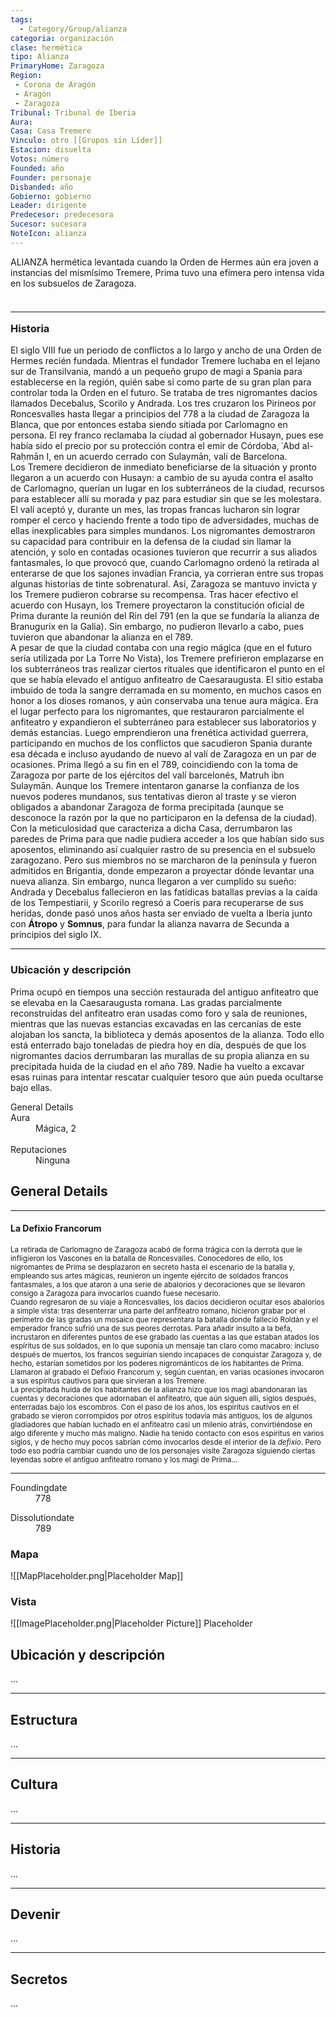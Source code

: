 ```yaml
---
tags:
  - Category/Group/alianza
categoria: organización
clase: hermética
tipo: Alianza
PrimaryHome: Zaragoza 
Region:
 - Corona de Aragón 
 - Aragón 
 - Zaragoza 
Tribunal: Tribunal de Iberia 
Aura: 
Casa: Casa Tremere 
Vinculo: otro [[Grupos sin Líder]]
Estacion: disuelta 
Votos: número
Founded: año
Founder: personaje
Disbanded: año
Gobierno: gobierno
Leader: dirigente
Predecesor: predecesora
Sucesor: sucesora
NoteIcon: alianza
---
```


 <section class="wa-section main-content"><p><span class="dropcap">A</span>LIANZA hermética levantada cuando la <span class="article-link article-explorer-link entity-link wa-link" data-article-privacy="public" data-article-id="84d6f542-1f90-406c-b123-0d1f80c1fc0c" data-template-type="organization" data-article="84d6f542-1f90-406c-b123-0d1f80c1fc0c">Orden de Hermes</span> aún era joven a instancias del mismísimo <span class="article-link article-explorer-link entity-link wa-link" data-article-privacy="public" data-article-id="b2be9003-11de-4c6f-b3a6-e4ca0f09239c" data-template-type="person" data-article="b2be9003-11de-4c6f-b3a6-e4ca0f09239c">Tremere</span>, Prima tuvo una efímera pero intensa vida en los subsuelos de <span data-article-privacy="private" data-article-id="c007a6e5-30f6-4291-80b3-f2310a823075" data-template-type="settlement" class="private-article article-unlinked entity-link wa-link">Zaragoza</span>.
</p><div id="0e6e54ad4f35fec89ae0a6f29840ddaf" class="visibility-toggler image-thumb-container user-css-image-thumbnail position-relative padding-10 "><img src="https://worldanvil.com/uploads/images/3133c17359741d6dbb6ae090323977f6.png" alt title="prima la alianza.png" /></div>
<h3><hr />Historia</h3>
El siglo VIII fue un periodo de conflictos a lo largo y ancho de una Orden de Hermes recién fundada. Mientras el fundador Tremere luchaba en el lejano sur de Transilvania, mandó a un pequeño grupo de magi a <span class="article-link article-explorer-link entity-link wa-link" data-article-privacy="public" data-article-id="5ff3ea64-57a9-4e12-8823-322e90f3be82" data-template-type="location" data-article="5ff3ea64-57a9-4e12-8823-322e90f3be82">Spania</span> para establecerse en la región, quién sabe si como parte de su gran plan para controlar toda la Orden en el futuro. Se trataba de tres nigromantes dacios llamados Decebalus, <span data-article-privacy="private" data-article-id="1f1a6c77-51ef-4c8a-8f5b-73776b73a1a1" data-template-type="person" class="private-article article-unlinked entity-link wa-link">Scorilo</span> y Andrada. Los tres cruzaron los Pirineos por Roncesvalles hasta llegar a principios del 778 a la ciudad de Zaragoza la Blanca, que por entonces estaba siendo sitiada por <span data-article-privacy="private" data-article-id="9f963979-78a7-4cb7-b89b-765d2932dca1" data-template-type="person" class="private-article article-unlinked entity-link wa-link">Carlomagno</span> en persona. El rey franco reclamaba la ciudad al gobernador Husayn, pues ese había sido el precio por su protección contra el emir de Córdoba, ʿAbd al-Raḥmān I, en un acuerdo cerrado con Sulaymān, valí de Barcelona.
<br />
Los Tremere decidieron de inmediato beneficiarse de la situación y pronto llegaron a un acuerdo con Husayn: a cambio de su ayuda contra el asalto de Carlomagno, querían un lugar en los subterráneos de la ciudad, recursos para establecer allí su morada y paz para estudiar sin que se les molestara. El valí aceptó y, durante un mes, las tropas francas lucharon sin lograr romper el cerco y haciendo frente a todo tipo de adversidades, muchas de ellas inexplicables para simples mundanos. Los nigromantes demostraron su capacidad para contribuir en la defensa de la ciudad sin llamar la atención, y solo en contadas ocasiones tuvieron que recurrir a sus aliados fantasmales, lo que provocó que, cuando Carlomagno ordenó la retirada al enterarse de que los sajones invadían Francia, ya corrieran entre sus tropas algunas historias de tinte sobrenatural. Así, Zaragoza se mantuvo invicta y los Tremere pudieron cobrarse su recompensa. Tras hacer efectivo el acuerdo con Husayn, los Tremere proyectaron la constitución oficial de Prima durante la reunión del Rin del 791 (en la que se fundaría la alianza de <span data-article-privacy="private" data-article-id="6c9e9fc5-98ed-4f1d-b00d-afb28c4416e5" data-template-type="organization" class="private-article article-unlinked entity-link wa-link">Branugurix</span> en la Galia). Sin embargo, no pudieron llevarlo a cabo, pues tuvieron que abandonar la alianza en el 789.
<br />A pesar de que la ciudad contaba con una regio mágica (que en el futuro sería utilizada por <span class="article-link article-explorer-link entity-link wa-link" data-article-privacy="public" data-article-id="5145be05-f55e-4d34-8c4f-5c6b11087587" data-template-type="organization" data-article="5145be05-f55e-4d34-8c4f-5c6b11087587">La Torre No Vista</span>), los Tremere prefirieron emplazarse en los subterráneos tras realizar ciertos rituales que identificaron el punto en el que se había elevado el antiguo anfiteatro de Caesaraugusta. El sitio estaba imbuido de toda la sangre derramada en su momento, en muchos casos en honor a los dioses romanos, y aún conservaba una tenue aura mágica. Era el lugar perfecto para los nigromantes, que restauraron parcialmente el anfiteatro y expandieron el subterráneo para establecer sus laboratorios y demás estancias. Luego emprendieron una frenética actividad guerrera, participando en muchos de los conflictos que sacudieron Spania durante esa década e incluso ayudando de nuevo al valí de Zaragoza en un par de ocasiones. Prima llegó a su fin en el 789, coincidiendo con la toma de Zaragoza por parte de los ejércitos del valí barcelonés, Matruh ibn Sulaymān. Aunque los Tremere intentaron ganarse la confianza de los nuevos poderes mundanos, sus tentativas dieron al traste y se vieron obligados a abandonar Zaragoza de forma precipitada (aunque se desconoce la razón por la que no participaron en la defensa de la ciudad). Con la meticulosidad que caracteriza a dicha Casa, derrumbaron las paredes de Prima para que nadie pudiera acceder a los que habían sido sus aposentos, eliminando así cualquier rastro de su presencia en el subsuelo zaragozano. Pero sus miembros no se marcharon de la península y fueron admitidos en <span class="article-link article-explorer-link entity-link wa-link" data-article-privacy="public" data-article-id="76aed472-95a5-44f8-a17d-c22b7dbbf909" data-template-type="organization" data-article="76aed472-95a5-44f8-a17d-c22b7dbbf909">Brigantia</span>, donde empezaron a proyectar dónde levantar una nueva alianza. Sin embargo, nunca llegaron a ver cumplido su sueño: Andrada y Decebalus fallecieron en las fatídicas batallas previas a la caída de los <span class="article-link article-explorer-link entity-link wa-link" data-article-privacy="public" data-article-id="ea7e4da2-d744-4a86-b7db-9127d6997342" data-template-type="organization" data-article="ea7e4da2-d744-4a86-b7db-9127d6997342">Tempestiarii</span>, y Scorilo regresó a <span class="article-link article-explorer-link entity-link wa-link" data-article-privacy="public" data-article-id="80b5d5dc-7981-4704-a1d1-71df528bfd43" data-template-type="organization" data-article="80b5d5dc-7981-4704-a1d1-71df528bfd43">Coeris</span> para recuperarse de sus heridas, donde pasó unos años hasta ser enviado de vuelta a Iberia junto con <strong class="article-unlinked">Átropo</strong> y <strong class="article-unlinked">Somnus</strong>, para fundar la alianza navarra de <span class="article-link article-explorer-link entity-link wa-link" data-article-privacy="public" data-article-id="96036346-17ae-4553-8e7c-d5732616849f" data-template-type="organization" data-article="96036346-17ae-4553-8e7c-d5732616849f">Secunda</span> a principios del siglo IX.
<p></p>
<p>
</p><hr /><h3>Ubicación y descripción</h3>
Prima ocupó en tiempos una sección restaurada del antiguo anfiteatro que se elevaba en la Caesaraugusta romana. Las gradas parcialmente reconstruidas del anfiteatro eran usadas como foro y sala de reuniones, mientras que las nuevas estancias excavadas en las cercanías de este alojaban los sancta, la biblioteca y demás aposentos de la alianza. Todo ello está enterrado bajo toneladas de piedra hoy en día, después de que los nigromantes dacios derrumbaran las murallas de su propia alianza en su precipitada huida de la ciudad en el año 789. Nadie ha vuelto a excavar esas ruinas para intentar rescatar cualquier tesoro que aún pueda ocultarse bajo ellas.<p></p></section>  <section data-section-id="sidepanelcontent" class="wa-section public"><dl><dt>General Details</dt><dd><div class="visibility-toggler" id="6ed3cf13906dc93a2f205a19e122c640"> 
          </div></dd><dt class="phrase-key">Aura</dt>
          <dd class="phrase-value"> Mágica, 2 </dd>
         
<div class="visibility-toggler" id="d93d97edccfd299baa4b78d61f752604"> 
          <dt class="phrase-key">Reputaciones</dt>
          <dd class="phrase-value"> Ninguna </dd>
        </div></dl></section><section data-section-id="sidebarcontentbottom" class="wa-section public"><h2>General Details</h2>
<p>	

</p><hr />
<h4>La Defixio Francorum</h4>
<small>La retirada de Carlomagno de Zaragoza acabó de forma trágica con la derrota que le infligieron los <span class="article-link article-explorer-link entity-link wa-link" data-article-privacy="public" data-article-id="3720fa28-4fe1-406a-978e-f764d53e31d7" data-template-type="ethnicity" data-article="3720fa28-4fe1-406a-978e-f764d53e31d7">Vascones</span> en la batalla de Roncesvalles. Conocedores de ello, los nigromantes de Prima se desplazaron en secreto hasta el escenario de la batalla y, empleando sus artes mágicas, reunieron un ingente ejército de soldados francos fantasmales, a los que ataron a una serie de abalorios y decoraciones que se llevaron consigo a Zaragoza para invocarlos cuando fuese necesario.<br />Cuando regresaron de su viaje a Roncesvalles, los dacios decidieron ocultar esos abalorios a simple vista: tras desenterrar una parte del anfiteatro romano, hicieron grabar por el perímetro de las gradas un mosaico que representara la batalla donde falleció Roldán y el emperador franco sufrió una de sus peores derrotas. Para añadir insulto a la befa, incrustaron en diferentes puntos de ese grabado las cuentas a las que estaban atados los espíritus de sus soldados, en lo que suponía un mensaje tan claro como macabro: incluso después de muertos, los francos seguirían siendo incapaces de conquistar Zaragoza y, de hecho, estarían sometidos por los poderes nigrománticos de los habitantes de Prima. Llamaron al grabado el Defixio Francorum y, según cuentan, en varias ocasiones invocaron a sus espíritus cautivos para que sirvieran a los Tremere.<br />La precipitada huida de los habitantes de la alianza hizo que los magi abandonaran las cuentas y decoraciones que adornaban el anfiteatro, que aún siguen allí, siglos después, enterradas bajo los escombros. Con el paso de los años, los espíritus cautivos en el grabado se vieron corrompidos por otros espíritus todavía más antiguos, los de algunos gladiadores que habían luchado en el anfiteatro casi un milenio atrás, convirtiéndose en algo diferente y mucho más maligno. Nadie ha tenido contacto con esos espíritus en varios siglos, y de hecho muy pocos sabrían cómo invocarlos desde el interior de la <em>defixio</em>. Pero todo eso podría cambiar cuando uno de los personajes visite Zaragoza siguiendo ciertas leyendas sobre el antiguo anfiteatro romano y los magi de Prima…</small><p></p><hr /></section><section data-section-id="foundingDate" class="wa-section public"><dl><dt>Foundingdate</dt><dd>778</dd></dl></section><section data-section-id="dissolutionDate" class="wa-section public"><dl><dt>Dissolutiondate</dt><dd>789</dd></dl></section>   

### Mapa
![[MapPlaceholder.png|Placeholder Map]]
### Vista
![[ImagePlaceholder.png|Placeholder Picture]]
Placeholder

## Ubicación y descripción
...
***
## Estructura
...
***
## Cultura
...
***
## Historia
...
***
## Devenir
...
***
## Secretos 
...
